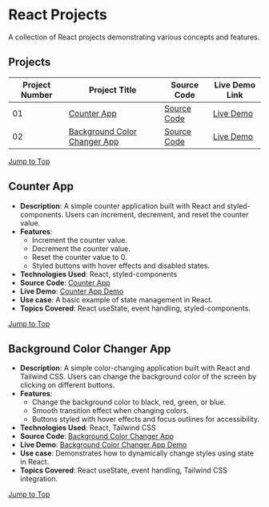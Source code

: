 <a name="top"></a>

# React Projects

A collection of React projects demonstrating various concepts and features.

## Projects

| Project Number | Project Title                                                 | Source Code                                                                                            | Live Demo Link                             |
| -------------- | ------------------------------------------------------------- | ------------------------------------------------------------------------------------------------------ | ------------------------------------------ |
| 01             | [Counter App](#counter-app)                                   | [Source Code](https://github.com/ajeetkumarrauniyar/React-JS-Minor/tree/main/counter-app)              | [Live Demo](https://counthub.netlify.app/) |
| 02             | [Background Color Changer App](#background-color-changer-app) | [Source Code](https://github.com/ajeetkumarrauniyar/React-JS-Minor/tree/main/background-color-changer) | [Live Demo](https://chromashift.netlify.app/)                             |

[Jump to Top](#top)

## Counter App

- **Description**: A simple counter application built with React and styled-components. Users can increment, decrement, and reset the counter value.
- **Features**:
  - Increment the counter value.
  - Decrement the counter value.
  - Reset the counter value to 0.
  - Styled buttons with hover effects and disabled states.
- **Technologies Used**: React, styled-components
- **Source Code**: [Counter App](https://github.com/ajeetkumarrauniyar/React-JS-Minor/tree/main/counter-app)
- **Live Demo**: [Counter App Demo](https://counthub.netlify.app/)
- **Use case**: A basic example of state management in React.
- **Topics Covered**: React useState, event handling, styled-components.

[Jump to Top](#top)

## Background Color Changer App

- **Description**: A simple color-changing application built with React and Tailwind CSS. Users can change the background color of the screen by clicking on different buttons.
- **Features**:
  - Change the background color to black, red, green, or blue.
  - Smooth transition effect when changing colors.
  - Buttons styled with hover effects and focus outlines for accessibility.
- **Technologies Used**: React, Tailwind CSS
- **Source Code**: [Background Color Changer App](https://github.com/ajeetkumarrauniyar/React-JS-Minor/tree/main/background-color-changer)
- **Live Demo**: [Background Color Changer App Demo](https://chromashift.netlify.app/)
- **Use case**: Demonstrates how to dynamically change styles using state in React.
- **Topics Covered**: React useState, event handling, Tailwind CSS integration.

[Jump to Top](#top)
